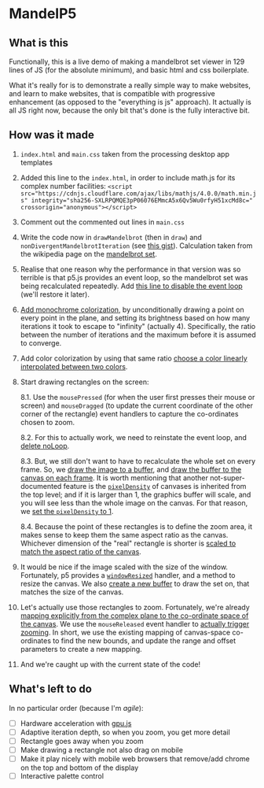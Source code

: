 # MandelP5

## What is this

Functionally, this is a live demo of making a mandelbrot set viewer in 129 lines of JS (for the absolute minimum), and basic html and css boilerplate.

What it's really for is to demonstrate a really simple way to make websites, and learn to make websites, that is compatible with progressive enhancement (as opposed to the "everything is js" approach). It actually is all JS right now, because the only bit that's done is the fully interactive bit.

## How was it made


1. `index.html` and `main.css` taken from the processing desktop app templates

2. Added this line to the `index.html`, in order to include math.js for its complex number facilities: `<script src="https://cdnjs.cloudflare.com/ajax/libs/mathjs/4.0.0/math.min.js" integrity="sha256-SXLRPQMQE3pP06076EMmcA5x6Qv5Wu0rfyH51xcMd8c=" crossorigin="anonymous"></script>`

3. Comment out the commented out lines in `main.css`

4. Write the code now in `drawMandelbrot` (then in `draw`) and `nonDivergentMandelbrotIteration` (see [this gist](https://gist.github.com/marcintustin/908ace50363598cd9bf5712da7963deb#file-sketch-js)). Calculation taken from the wikipedia page on the [mandelbrot set](https://en.wikipedia.org/wiki/Mandelbrot_set). 

5. Realise that one reason why the performance in that version was so terrible is that p5.js provides an event loop, so the mandelbrot set was being recalculated repeatedly. Add [this line to disable the event loop](https://gist.github.com/marcintustin/908ace50363598cd9bf5712da7963deb#file-sketch-js-L26) (we'll restore it later).

6. [Add monochrome colorization](https://github.com/marcintustin/MandelP5/commit/d6232741221f721c97292f1a493627d48250e2e1#diff-9f2094443505273ff51ea1d1702e4367R52), by unconditionally drawing a point on every point in the plane, and setting its brightness based on how many iterations it took to escape to "infinity" (actually 4). Specifically, the ratio between the number of iterations and the maximum before it is assumed to converge. 

7. Add color colorization by using that same ratio [choose a color linearly interpolated between two colors](https://github.com/marcintustin/MandelP5/commit/72582a28c6d044bba110772625bc8ab6610f6f66#diff-9f2094443505273ff51ea1d1702e4367R68).

8. Start drawing rectangles on the screen:

   8.1. Use the `mousePressed` (for when the user first presses their mouse or screen) and `mouseDragged` (to update the current coordinate of the other corner of the rectangle) event handlers to capture the co-ordinates chosen to zoom.

   8.2. For this to actually work, we need to reinstate the event loop, and [delete noLoop](https://github.com/marcintustin/MandelP5/commit/7908d7df6fe90bc044b8aa3dc72ea06704bf675d#diff-9f2094443505273ff51ea1d1702e4367L36).

   8.3. But, we still don't want to have to recalculate the whole set on every frame. So, we [draw the image to a buffer](https://github.com/marcintustin/MandelP5/commit/7908d7df6fe90bc044b8aa3dc72ea06704bf675d#diff-9f2094443505273ff51ea1d1702e4367R53), and [draw the buffer to the canvas on each frame](https://github.com/marcintustin/MandelP5/commit/7908d7df6fe90bc044b8aa3dc72ea06704bf675d#diff-9f2094443505273ff51ea1d1702e4367R96). It is worth mentioning that another not-super-documented feature is the [`pixelDensity`](https://p5js.org/reference/#/p5/pixelDensity) of canvases is inherited from the top level; and if it is larger than 1, the graphics buffer will scale, and you will see less than the whole image on the canvas. For that reason, we [set the `pixelDensity` to 1](https://github.com/marcintustin/MandelP5/commit/7908d7df6fe90bc044b8aa3dc72ea06704bf675d#diff-9f2094443505273ff51ea1d1702e4367R31).

   8.4. Because the point of these rectangles is to define the zoom area, it makes sense to keep them the same aspect ratio as the canvas. Whichever dimension of the "real" rectangle is shorter is [scaled to match the aspect ratio of the canvas](https://github.com/marcintustin/MandelP5/commit/7908d7df6fe90bc044b8aa3dc72ea06704bf675d#diff-9f2094443505273ff51ea1d1702e4367R104).

9. It would be nice if the image scaled with the size of the window. Fortunately, p5 provides a [`windowResized`](https://github.com/marcintustin/MandelP5/commit/7908d7df6fe90bc044b8aa3dc72ea06704bf675d#diff-9f2094443505273ff51ea1d1702e4367R48) handler, and a method to resize the canvas. We also [create a new buffer](https://github.com/marcintustin/MandelP5/commit/7908d7df6fe90bc044b8aa3dc72ea06704bf675d#diff-9f2094443505273ff51ea1d1702e4367R52) to draw the set on, that matches the size of the canvas.

10. Let's actually use those rectangles to zoom. Fortunately, we're already [mapping explicitly from the complex plane to the co-ordinate space of the canvas](https://github.com/marcintustin/MandelP5/commit/7908d7df6fe90bc044b8aa3dc72ea06704bf675d#diff-9f2094443505273ff51ea1d1702e4367R24). We use the `mouseReleased` event handler to [actually trigger zooming](https://github.com/marcintustin/MandelP5/commit/2f7decdd6ca7ff83bb8d02833cd9eb63e1865ac4#diff-9f2094443505273ff51ea1d1702e4367R77). In short, we use the existing mapping of canvas-space co-ordinates to find the new bounds, and update the range and offset parameters to create a new mapping.

11. And we're caught up with the current state of the code!

## What's left to do

In no particular order (because I'm _agile_):

- [ ] Hardware acceleration with [gpu.js](http://gpu.rocks/)
- [ ] Adaptive iteration depth, so when you zoom, you get more detail
- [ ] Rectangle goes away when you zoom
- [ ] Make drawing a rectangle not also drag on mobile
- [ ] Make it play nicely with mobile web browsers that remove/add chrome on the top and bottom of the display
- [ ] Interactive palette control
